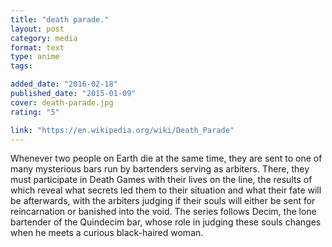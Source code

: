```yaml
---
title: "death parade."
layout: post
category: media
format: text
type: anime
tags: 

added_date: "2016-02-18"
published_date: "2015-01-09"
cover: death-parade.jpg
rating: "5"

link: "https://en.wikipedia.org/wiki/Death_Parade"
---
```


Whenever two people on Earth die at the same time, they are sent to one of many mysterious bars run by bartenders serving as arbiters. There, they must participate in Death Games with their lives on the line, the results of which reveal what secrets led them to their situation and what their fate will be afterwards, with the arbiters judging if their souls will either be sent for reincarnation or banished into the void. The series follows Decim, the lone bartender of the Quindecim bar, whose role in judging these souls changes when he meets a curious black-haired woman.  
